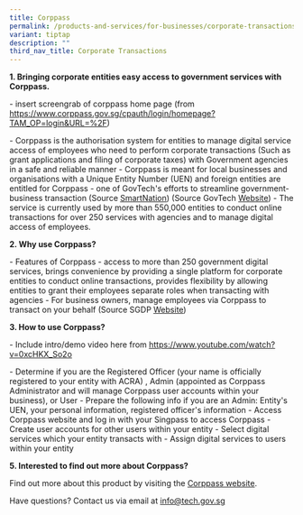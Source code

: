 ```yaml
---
title: Corppass
permalink: /products-and-services/for-businesses/corporate-transactions/corppass/
variant: tiptap
description: ""
third_nav_title: Corporate Transactions
---
```

<p><strong>1. Bringing corporate entities easy access to government services with Corppass.</strong> 
</p>
<p>- insert screengrab of corppass home page (from <a href="https://www.corppass.gov.sg/cpauth/login/homepage?TAM_OP=login&amp;amp;URL=%2F" rel="noopener noreferrer nofollow" target="_blank"><u>https://www.corppass.gov.sg/cpauth/login/homepage?TAM_OP=login&amp;URL=%2F</u></a>)</p>
<p>- Corppass is the authorisation system for entities to manage digital
service access of employees who need to perform corporate transactions
(Such as grant applications and filing of corporate taxes) with Government
agencies in a safe and reliable manner - Corppass is meant for local businesses
and organisations with a Unique Entity Number (UEN) and foreign entities
are entitled for Corppass - one of GovTech's efforts to streamline government-business
transaction (Source <a href="https://www.smartnation.gov.sg/media-hub/press-releases/newly-launched-govtech-to-transform-public-service-delivery-with-citizen-centric-digital-services-and-products/" class="waffle-rich-text-link" rel="noopener noreferrer nofollow" target="_blank"><u>SmartNation</u></a>)
(Source GovTech <a href="https://www.tech.gov.sg/products-and-services/corppass/" class="waffle-rich-text-link" rel="noopener noreferrer nofollow" target="_blank"><u>Website</u></a>)
- The service is currently used by more than 550,000 entities to conduct
online transactions for over 250 services with agencies and to manage digital
access of employees.</p>
<p><strong>2. Why use Corppass? </strong>
</p>
<p>- Features of Corppass - access to more than 250 government digital services,
brings convenience by providing a single platform for corporate entities
to conduct online transactions, provides flexibility by allowing entities
to grant their employees separate roles when transacting with agencies
- For business owners, manage employees via Corppass to transact on your
behalf (Source SGDP <a href="https://www.developer.tech.gov.sg/products/categories/digital-identity/corppass/overview.html" class="waffle-rich-text-link" rel="noopener noreferrer nofollow" target="_blank"><u>Website</u></a>)</p>
<p><strong>3. How to use Corppass? </strong>
</p>
<p>- Include intro/demo video here from <a href="https://www.corppass.gov.sg/cpauth/login/homepage?TAM_OP=login&amp;amp;URL=%2F" rel="noopener noreferrer nofollow" target="_blank"><u>https://www.youtube.com/watch?v=0xcHKX_So2o</u></a><strong> </strong>
</p>
<p>- Determine if you are the Registered Officer (your name is officially
registered to your entity with ACRA) , Admin (appointed as Corppass Administrator
and will manage Corppass user accounts within your business), or User -
Prepare the following info if you are an Admin: Entity's UEN, your personal
information, registered officer's information - Access Corppass website
and log in with your Singpass to access Corppass - Create user accounts
for other users within your entity - Select digital services which your
entity transacts with - Assign digital services to users within your entity</p>
<p><strong>5. Interested to find out more about Corppass?</strong> 
</p>
<p>Find out more about this product by visiting the <a href="https://www.corppass.gov.sg/" rel="noopener noreferrer nofollow" target="_blank">Corppass website</a>.</p>
<p>Have questions? Contact us via email at <a href="https://www.corppass.gov.sg/cpauth/login/homepage?TAM_OP=login&amp;amp;URL=%2F" rel="noopener noreferrer nofollow" target="_blank">info@tech.gov.sg</a>
</p>